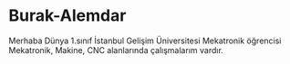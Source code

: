 # Burak-Alemdar
Merhaba Dünya
1.sınıf İstanbul Gelişim Üniversitesi Mekatronik öğrencisi 
Mekatronik, Makine, CNC alanlarında çalışmalarım vardır.


